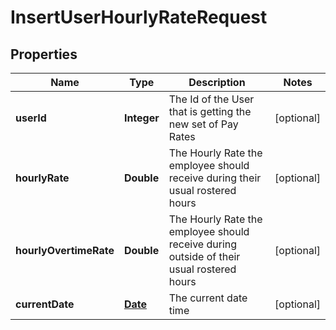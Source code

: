 

# InsertUserHourlyRateRequest

## Properties

Name | Type | Description | Notes
------------ | ------------- | ------------- | -------------
**userId** | **Integer** | The Id of the User that is getting the new set of Pay Rates |  [optional]
**hourlyRate** | **Double** | The Hourly Rate the employee should receive during their usual rostered hours |  [optional]
**hourlyOvertimeRate** | **Double** | The Hourly Rate the employee should receive during outside of their usual rostered hours |  [optional]
**currentDate** | [**Date**](Date.md) | The current date time |  [optional]




